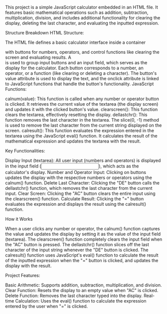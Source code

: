 
This project is a simple JavaScript calculator embedded in an HTML file. It features basic mathematical operations such as addition, subtraction, multiplication, division, and includes additional functionality for clearing the display, deleting the last character, and evaluating the inputted expression.

Structure Breakdown
HTML Structure:

The HTML file defines a basic calculator interface inside a container <div> with buttons for numbers, operators, and control functions like clearing the screen and evaluating results.
A <form> is used to group input buttons and an input field, which serves as the display for the calculator.
Each button corresponds to a number, an operator, or a function (like clearing or deleting a character). The button's value attribute is used to display the text, and the onclick attribute is linked to JavaScript functions that handle the button's functionality.
JavaScript Functions:

calnum(value): This function is called when any number or operator button is clicked. It retrieves the current value of the textarea (the display screen) and updates it with the clicked button's value.
clearscreen(): This function clears the textarea, effectively resetting the display.
dellastchr(): This function removes the last character in the textarea. The slice(0, -1) method is used to remove the last character from the current string displayed on the screen.
calresult(): This function evaluates the expression entered in the textarea using the JavaScript eval() function. It calculates the result of the mathematical expression and updates the textarea with the result.

Key Functionalities:

Display Input (textarea): All user input (numbers and operators) is displayed in the input field (<input type="text" id="textarea">), which acts as the calculator's display.
Number and Operator Input: Clicking on buttons updates the display with the respective numbers or operators using the calnum() function.
Delete Last Character: Clicking the "DE" button calls the dellastchr() function, which removes the last character from the current input.
Clear Screen: Clicking the "AC" button clears the entire input using the clearscreen() function.
Calculate Result: Clicking the "=" button evaluates the expression and displays the result using the calresult() function.

How it Works

When a user clicks any number or operator, the calnum() function captures the value and updates the display by setting it as the value of the input field (textarea).
The clearscreen() function completely clears the input field when the "AC" button is pressed.
The dellastchr() function slices off the last character of the input string whenever the "DE" button is clicked.
The calresult() function uses JavaScript's eval() function to calculate the result of the inputted expression when the "=" button is clicked, and updates the display with the result.

Project Features:

Basic Arithmetic: Supports addition, subtraction, multiplication, and division.
Clear Function: Resets the display to an empty value when "AC" is clicked.
Delete Function: Removes the last character typed into the display.
Real-time Calculation: Uses the eval() function to calculate the expression entered by the user when "=" is clicked.
